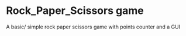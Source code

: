 # Rock_Paper_Scissors game

A basic/ simple rock paper scissors game
with points counter
and a GUI
 
